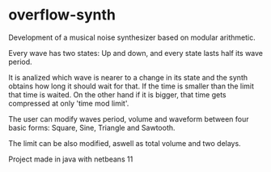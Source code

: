 # overflow-synth
Development of a musical noise synthesizer based on modular arithmetic.

Every wave has two states: Up and down, and every state lasts half its wave period.

It is analized which wave is nearer to a change in its state and the synth obtains how long it should wait for that. If the time is smaller than the limit that time is waited. On the other hand if it is bigger, that time gets compressed at only 'time mod limit'.

The user can modify waves period, volume and waveform between four basic forms: Square, Sine, Triangle and Sawtooth.

The limit can be also modified, aswell as total volume and two delays.

Project made in java with netbeans 11
